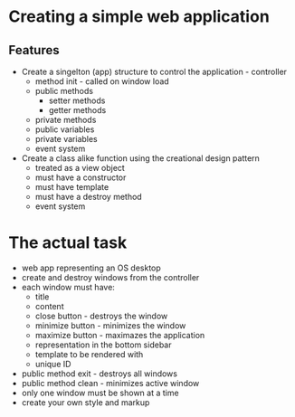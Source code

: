 # Creating a simple web application

## Features

* Create a singelton (app) structure to control the application - controller
  * method init - called on window load
  * public methods
    * setter methods
    * getter methods
  * private methods
  * public variables
  * private variables
  * event system
* Create a class alike function using the creational design pattern
  * treated as a view object
  * must have a constructor
  * must have template
  * must have a destroy method
  * event system

# The actual task

* web app representing an OS desktop
* create and destroy windows from the controller
* each window must have:
  * title
  * content
  * close button - destroys the window
  * minimize button - minimizes the window
  * maximize button - maximazes the application
  * representation in the bottom sidebar
  * template to be rendered with
  * unique ID
* public method exit - destroys all windows
* public method clean - minimizes active window
* only one window must be shown at a time
* create your own style and markup
